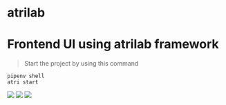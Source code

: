 # atrilab

# Frontend UI using atrilab framework

> Start the project by using this command

```
pipenv shell
atri start
```

![]('/assets/Screenshot_1.png')
![]('/assets/Screenshot_1.png')
![]('/assets/Screenshot_1.png')
